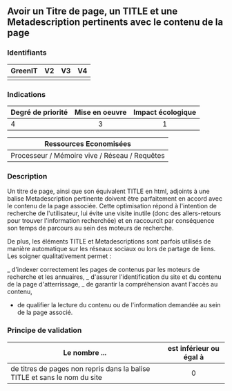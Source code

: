 ## Avoir un Titre de page, un TITLE et une Metadescription pertinents avec le contenu de la page
### Identifiants

| GreenIT |  V2  |  V3  |  V4  |
|:-------:|:----:|:----:|:----:|
|      |   |   |      |

### Indications

| Degré de priorité |      Mise en oeuvre       |  Impact écologique    | 
|-------------------|:-------------------------:|:---------------------:|
|    4    |       3           |        1           | 

|Ressources Economisées                                      |
|:----------------------------------------------------------:|
|Processeur / Mémoire vive / Réseau / Requêtes    |

### Description

Un titre de page, ainsi que son équivalent TITLE en html, adjoints à une balise Metadescription pertinente doivent être parfaitement en accord avec le contenu de la page associée.
Cette optimisation répond à l'intention de recherche de l'utilisateur, lui évite une visite inutile (donc des allers-retours pour trouver l'information recherchée) 
et en raccourcit par conséquence son temps de parcours au sein des moteurs de recherche.

De plus, les éléments TITLE et Metadescriptions sont parfois utilisés de manière automatique sur les réseaux sociaux ou lors de partage de liens. Les soigner qualitativement permet :

_ d'indexer correctement les pages de contenus par les moteurs de recherche et les annuaires,
_ d'assurer l'identification du site et du contenu de la page d'atterrissage,
_ de garantir la compréhension avant l'accès au contenu,
- de qualifier la lecture du contenu ou de l'information demandée au sein de la page associé.

### Principe de validation

| Le nombre ... |     est inférieur ou égal à   |  
|-------------------|:-------------------------:|
| de titres de pages non repris dans la balise TITLE et sans le nom du site    |  0 |
